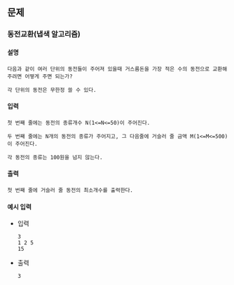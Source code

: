 ## 문제

###  동전교환(냅색 알고리즘)

#### 설명
```
다음과 같이 여러 단위의 동전들이 주어져 있을때 거스름돈을 가장 적은 수의 동전으로 교환해주려면 어떻게 주면 되는가?

각 단위의 동전은 무한정 쓸 수 있다.
```

#### 입력
```
첫 번째 줄에는 동전의 종류개수 N(1<=N<=50)이 주어진다.

두 번째 줄에는 N개의 동전의 종류가 주어지고, 그 다음줄에 거슬러 줄 금액 M(1<=M<=500)이 주어진다.

각 동전의 종류는 100원을 넘지 않는다.
```

#### 출력
```
첫 번째 줄에 거슬러 줄 동전의 최소개수를 출력한다.
```

#### 예시 입력
- 입력
    ```
  3
  1 2 5
  15

    ```
- 출력
    ```
  3   
  ```
